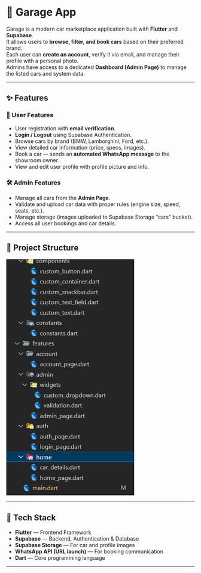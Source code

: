 # 🚗 Garage App

Garage is a modern car marketplace application built with **Flutter** and **Supabase**.  
It allows users to **browse, filter, and book cars** based on their preferred brand.  
Each user can **create an account**, verify it via email, and manage their profile with a personal photo.  
Admins have access to a dedicated **Dashboard (Admin Page)** to manage the listed cars and system data.

---

## ✨ Features

### 👤 User Features
- User registration with **email verification**.
- **Login / Logout** using Supabase Authentication.
- Browse cars by brand (BMW, Lamborghini, Ford, etc.).
- View detailed car information (price, specs, images).
- Book a car — sends an **automated WhatsApp message** to the showroom owner.
- View and edit user profile with profile picture and info.

### 🛠️ Admin Features
- Manage all cars from the **Admin Page**.
- Validate and upload car data with proper rules (engine size, speed, seats, etc.).
- Manage storage (images uploaded to Supabase Storage “cars” bucket).
- Access all user bookings and car details.

---

## 🧱 Project Structure
![alt text](image.png)

---

## 🧰 Tech Stack

- **Flutter** — Frontend Framework  
- **Supabase** — Backend, Authentication & Database  
- **Supabase Storage** — For car and profile images  
- **WhatsApp API (URL launch)** — For booking communication  
- **Dart** — Core programming language  

---
